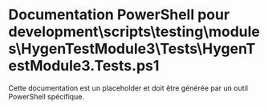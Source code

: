 # Documentation PowerShell pour development\scripts\testing\modules\HygenTestModule3\Tests\HygenTestModule3.Tests.ps1

Cette documentation est un placeholder et doit être générée par un outil PowerShell spécifique.
